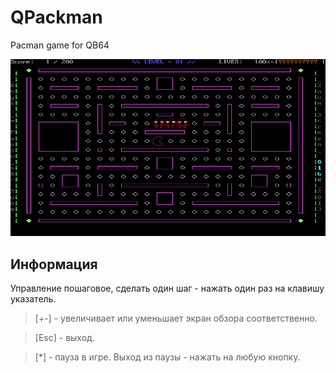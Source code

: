 # QPackman
Pacman game for QB64

![](screenshots/screen-pacman.png)

Информация
------------
Управление пошаговое, сделать один шаг - нажать один раз на клавишу указатель.

> [+-] - увеличивает или уменьшает экран обзора соответственно.

> [Esc] - выход.

> [*] - пауза в игре. Выход из паузы - нажать на любую кнопку.
